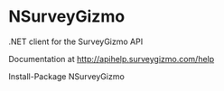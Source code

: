 # NSurveyGizmo
.NET client for the SurveyGizmo API

Documentation at http://apihelp.surveygizmo.com/help

Install-Package NSurveyGizmo
